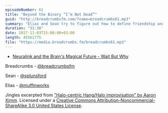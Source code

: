 ```yaml
---
episodeNumber: 61
title: "Beyond the Binary “I’m Not Dead”"
guid: "http://breadcrumbsfm.com/?name=breadcrumbs61.mp3"
summary: "Elias and Sean try to figure out how to define friendship and discuss its survival value."
duration: "31:38"
date: 2017-11-03T15:00:00+03:00
length: 45561775
file: "https://media.breadcrumbs.fm/breadcrumbs61.mp3"
---
```


- [Neuralink and the Brain's Magical Future - Wait But Why](https://waitbutwhy.com/2017/04/neuralink.html)

Breadcrumbs - [@breadcrumbsfm](https://twitter.com/breadcrumbsfm)

Sean - [@splunsford](https://twitter.com/splunsford)

Elias - [@muffinworks](https://twitter.com/muffinworks)

Jingles excerpted from [ "Halo-centric Hang/Halo improvisation" by Aaron Ximm](http://freemusicarchive.org/music/aaron_ximm/handpans_and_the_hang/). Licensed under a [Creative Commons Attribution-Noncommercial-ShareAlike 3.0 United States License](http://creativecommons.org/licenses/by-nc-sa/3.0/us/).